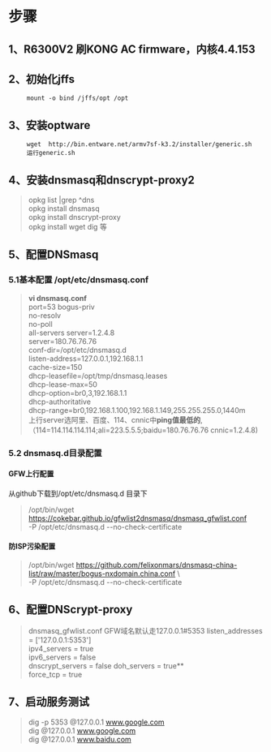 # 步骤
## 1、R6300V2 刷KONG AC firmware，内核4.4.153   
## 2、初始化jffs  
         mount -o bind /jffs/opt /opt  
## 3、安装optware   
  
	     wget  http://bin.entware.net/armv7sf-k3.2/installer/generic.sh  
         运行generic.sh
##  4、安装dnsmasq和dnscrypt-proxy2  
> opkg list |grep ^dns  
> opkg install dnsmasq  
> opkg install  dnscrypt-proxy  
> opkg install wget dig 等
## 5、配置DNSmasq 
### 5.1基本配置 /opt/etc/dnsmasq.conf
> **vi dnsmasq.conf**  
> port=53
> bogus-priv  
> no-resolv  
> no-poll  
> all-servers
> server=1.2.4.8  
> server=180.76.76.76  
> conf-dir=/opt/etc/dnsmasq.d  
> listen-address=127.0.0.1,192.168.1.1  
> cache-size=150  
> dhcp-leasefile=/opt/tmp/dnsmasq.leases  
> dhcp-lease-max=50  
> dhcp-option=br0,3,192.168.1.1  
> dhcp-authoritative  
> dhcp-range=br0,192.168.1.100,192.168.1.149,255.255.255.0,1440m  
> 上行server选阿里、百度、114、cnnic中**ping值最低的**, 
> （114=114.114.114.114;ali=223.5.5.5;baidu=180.76.76.76 cnnic=1.2.4.8)  
### 5.2 dnsmasq.d目录配置  
#### GFW上行配置
从github下载到/opt/etc/dnsmasq.d 目录下
> /opt/bin/wget https://cokebar.github.io/gfwlist2dnsmasq/dnsmasq_gfwlist.conf   \
> -P /opt/etc/dnsmasq.d --no-check-certificate  
   
#### 防ISP污染配置 
> /opt/bin/wget  https://github.com/felixonmars/dnsmasq-china-list/raw/master/bogus-nxdomain.china.conf \  
> -P /opt/etc/dnsmasq.d --no-check-certificate	 
##  6、配置DNScrypt-proxy
> dnsmasq_gfwlist.conf GFW域名默认走127.0.0.1#5353
> listen_addresses = ['127.0.0.1:5353']  
> ipv4_servers = true  
> ipv6_servers = false  
> dnscrypt_servers = false
> doh_servers = true**  
> force_tcp = true      
##	 7、启动服务测试  
> dig -p 5353 @127.0.0.1 www.google.com  
> dig  @127.0.0.1 www.google.com  
> dig  @127.0.0.1 www.baidu.com  
	
	

	



